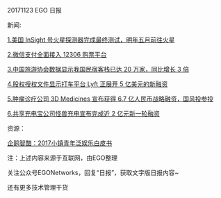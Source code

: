 20171123 EGO 日报

新闻:

[1.美国 InSight 号火星探测器完成最终测试，明年五月前往火星](http://tech.163.com/17/1123/11/D3U2O7Q200097U81.html)

[2.微信支付全面接入 12306 购票平台](http://www.ebrun.com/20171123/256425.shtml)

[3.中国旅游协会数据显示我国民宿客栈已达 20 万家，同比增长 3 倍](http://www.bbtnews.com.cn/2017/1123/219542.shtml)

[4.股权授权文件显示打车平台 Lyft 正展开 5 亿美元的新融资](http://tech.sina.com.cn/i/2017-11-23/doc-ifypapmz4093006.shtml)

[5.肿瘤诊疗公司 3D Medicines 宣布获得 6.7 亿人民币战略融资，国风投参投](http://36kr.com/p/5104354.html)

[6.共享充电宝公司怪兽充电宣布完成近 2 亿元新一轮融资](https://share.iclient.ifeng.com/shareNews?fromType=vampire&forward=1&aid=38140953#backhead)

资源：

[企鹅智酷：2017小镇青年泛娱乐白皮书](http://mp.weixin.qq.com/s/0JO-cgK-FrsZbvetQyAdPg)

注：上述内容来源于互联网，由EGO整理

关注公众号EGONetworks，回复“日报”，获取文字版日报内容~

还有更多技术管理干货
